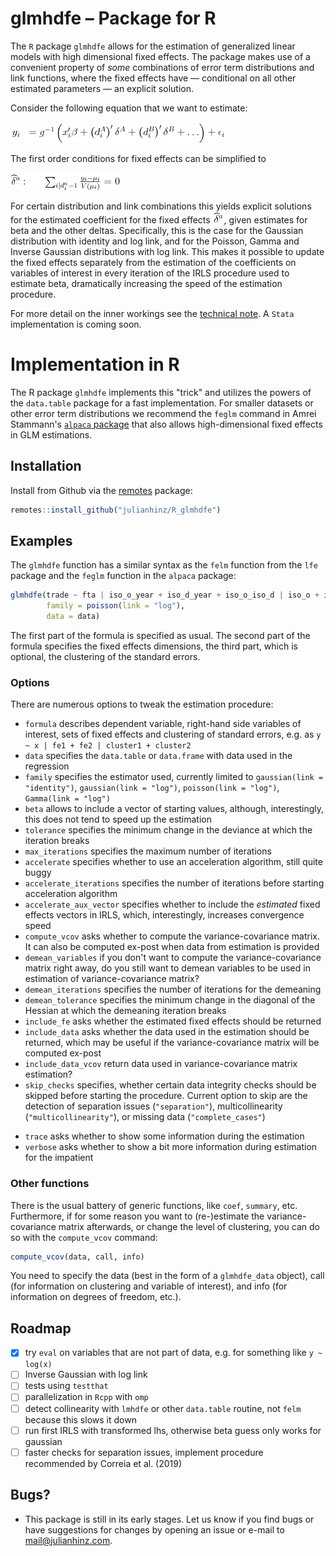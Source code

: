 # glmhdfe – Package for R

The `R` package `glmhdfe` allows for the estimation of generalized linear models with high dimensional fixed effects. The package makes use of a convenient property of *some* combinations of error term distributions and link functions, where the fixed effects have — conditional on all other estimated parameters — an explicit solution.

Consider the following equation that we want to estimate:

![glm](resources/glm.png)

The first order conditions for fixed effects can be simplified to

![glm](resources/foc.png)

For certain distribution and link combinations this yields explicit solutions for the estimated coefficient for the fixed effects ![glm](resources/delta.png), given estimates for beta and the other deltas. Specifically, this is the case for the Gaussian distribution with identity and log link, and for the Poisson, Gamma and Inverse Gaussian distributions with log link. This makes it possible to update the fixed effects separately from the estimation of the coefficients on variables of interest in every iteration of the IRLS procedure used to estimate beta, dramatically increasing the speed of the estimation procedure.

For more detail on the inner workings see the [technical note](resources/glmhdfe_technical_note.pdf). A `Stata` implementation is coming soon.<!--For details on the `Stata` implementation consult the [Stata readme file](https://github.com/julianhinz/glmhdfe/Stata_glmhdfe).-->

# Implementation in R

The R package `glmhdfe` implements this "trick" and utilizes the powers of the `data.table` package for a fast implementation. For smaller datasets or other error term distributions we recommend the `feglm` command in Amrei Stammann's [`alpaca` package](https://github.com/amrei-stammann/alpaca) that also allows high-dimensional fixed effects in GLM estimations.

## Installation

Install from Github via the [remotes](https://remotes.r-lib.org) package:
```R
remotes::install_github("julianhinz/R_glmhdfe")
```

## Examples

The `glmhdfe` function has a similar syntax as the `felm` function from the `lfe` package and the `feglm` function in the `alpaca` package:
```R
glmhdfe(trade ~ fta | iso_o_year + iso_d_year + iso_o_iso_d | iso_o + iso_d + year,
        family = poisson(link = "log"),
        data = data)
```
The first part of the formula is specified as usual. The second part of the formula specifies the fixed effects dimensions, the third part, which is optional, the clustering of the standard errors.

### Options

There are numerous options to tweak the estimation procedure:

* `formula` describes dependent variable, right-hand side variables of interest, sets of fixed effects and clustering of standard errors, e.g. as `y ~ x | fe1 + fe2 | cluster1 + cluster2`
* `data` specifies the `data.table` or `data.frame` with data used in the regression
* `family` specifies the estimator used, currently limited to `gaussian(link = "identity")`, `gaussian(link = "log")`, `poisson(link = "log")`, `Gamma(link = "log")`
* `beta` allows to include a vector of starting values, although, interestingly, this does not tend to speed up the estimation
* `tolerance` specifies the minimum change in the deviance at which the iteration breaks
* `max_iterations` specifies the maximum number of iterations
* `accelerate` specifies whether to use an acceleration algorithm, still quite buggy
* `accelerate_iterations` specifies the number of iterations before starting acceleration algorithm
* `accelerate_aux_vector` specifies whether to include the *estimated* fixed effects vectors in IRLS, which, interestingly, increases convergence speed
* `compute_vcov` asks whether to compute the variance-covariance matrix. It can also be computed ex-post when data from estimation is provided
* `demean_variables` if you don't want to compute the variance-covariance matrix right away, do you still want to demean variables to be used in estimation of variance-covariance matrix?
* `demean_iterations` specifies the number of iterations for the demeaning
* `demean_tolerance` specifies the minimum change in the diagonal of the Hessian at which the demeaning iteration breaks
* `include_fe` asks whether the estimated fixed effects should be returned
* `include_data` asks whether the data used in the estimation should be returned, which may be useful if the variance-covariance matrix will be computed ex-post
* `include_data_vcov` return data used in variance-covariance matrix estimation?
* `skip_checks` specifies, whether certain data integrity checks should be skipped before starting the procedure. Current option to skip are the detection of separation issues (`"separation"`), multicollinearity (`"multicollinearity"`), or missing data (`"complete_cases"`)
<!--* `force_generic` doesn't do anything currently. In the (near) future this option asks, whether the usually much faster fixed effects separation in the estimation procedure should be prevented. This is sort of a convenience option in case one wants to estimate other, non-hardcoded family-link combinations. In most cases we would then recommend using the `feglm` command from the `alpaca` package instead.-->
* `trace` asks whether to show some information during the estimation
* `verbose` asks whether to show a bit more information during estimation for the impatient

### Other functions

There is the usual battery of generic functions, like `coef`, `summary`, etc. Furthermore, if for some reason you want to (re-)estimate the variance-covariance matrix afterwards, or change the level of clustering, you can do so with the `compute_vcov` command:
```R
compute_vcov(data, call, info)
```
You need to specify the data (best in the form of a `glmhdfe_data` object), call (for information on clustering and variable of interest), and info (for information on degrees of freedom, etc.).

## Roadmap
- [x] try `eval` on variables that are not part of data, e.g. for something like `y ~ log(x)`
- [ ] Inverse Gaussian with log link
- [ ] tests using `testthat`
- [ ] parallelization in `Rcpp` with `omp`
- [ ] detect collinearity with `lmhdfe` or other `data.table` routine, not `felm` because this slows it down
- [ ] run first IRLS with transformed lhs, otherwise beta guess only works for gaussian
- [ ] faster checks for separation issues, implement procedure recommended by Correia et al. (2019)
<!--* fallback option for generic family-link combinations-->

## Bugs?

* This package is still in its early stages. Let us know if you find bugs or have suggestions for changes by opening an issue or e-mail to [mail@julianhinz.com](mailto:mail@julianhinz.com?subject=glmhdfe%20package).
